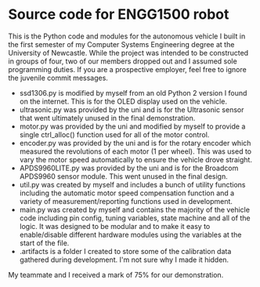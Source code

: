 # Source code for ENGG1500 robot

This is the Python code and modules for the autonomous vehicle I built in the first semester of my Computer Systems Engineering degree at the University of Newcastle. While the project was intended to be constructed in groups of four, two of our members dropped out and I assumed sole programming duties. If you are a prospective employer, feel free to ignore the juvenile commit messages.

- ssd1306.py is modified by myself from an old Python 2 version I found on the internet. This is for the OLED display used on the vehicle.
- ultrasonic.py was provided by the uni and is for the Ultrasonic sensor that went ultimately unused in the final demonstration.
- motor.py was provided by the uni and modified by myself to provide a single ctrl_alloc() function used for all of the motor control.
- encoder.py was provided by the uni and is for the rotary encoder which measured the revolutions of each motor (1 per wheel). This was used to vary the motor speed automatically to ensure the vehicle drove straight.
- APDS9960LITE.py was provided by the uni and is for the Broadcom APDS9960 sensor module. This went unused in the final design.
- util.py was created by myself and includes a bunch of utility functions including the automatic motor speed compensation function and a variety of measurement/reporting functions used in development.
- main.py was created by myself and contains the majority of the vehicle code including pin config, tuning variables, state machine and all of the logic. It was designed to be modular and to make it easy to enable/disable different hardware modules using the variables at the start of the file.
- .artifacts is a folder I created to store some of the calibration data gathered during development. I'm not sure why I made it hidden.

My teammate and I received a mark of 75% for our demonstration.
